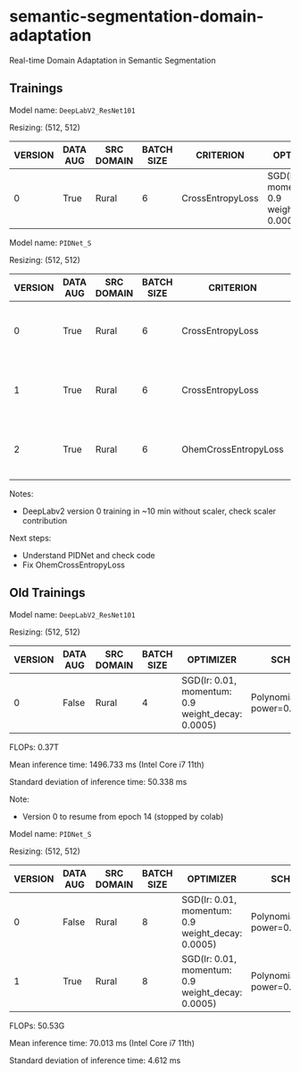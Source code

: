 # semantic-segmentation-domain-adaptation
Real-time Domain Adaptation in Semantic Segmentation

## Trainings

Model name: `DeepLabV2_ResNet101`

Resizing: (512, 512)

| VERSION | DATA AUG | SRC DOMAIN | BATCH SIZE | CRITERION            | OPTIMIZER                                         | SCHEDULER                        | NUM_EPOCHS | TARGET DOMAIN | mIoU (%) |
|---------|----------|------------|------------|----------------------|---------------------------------------------------|----------------------------------|------------|---------------|----------|
| 0       | True     | Rural      | 6          | CrossEntropyLoss     | SGD(lr: 0.01, momentum: 0.9 weight_decay: 0.0005) | PolynomialLR(lr=0.01, power=0.9) | 20         | Rural         |     |



Model name: `PIDNet_S`

Resizing: (512, 512)

| VERSION | DATA AUG | SRC DOMAIN | BATCH SIZE | CRITERION            | OPTIMIZER                                         | SCHEDULER                        | NUM_EPOCHS | TARGET DOMAIN | mIoU (%) |
|---------|----------|------------|------------|----------------------|---------------------------------------------------|----------------------------------|------------|---------------|----------|
| 0       | True     | Rural      | 6          | CrossEntropyLoss     | SGD(lr: 0.01, momentum: 0.9 weight_decay: 0.0005) | PolynomialLR(lr=0.01, power=0.9) | 100        | Rural         |     |
| 1       | True     | Rural      | 6          | CrossEntropyLoss     | SGD(lr: 0.01, momentum: 0.9 weight_decay: 0.0005) | PolynomialLR(lr=0.01, power=0.9) | 20         | Rural         |     |
| 2       | True     | Rural      | 6          | OhemCrossEntropyLoss | SGD(lr: 0.01, momentum: 0.9 weight_decay: 0.0005) | PolynomialLR(lr=0.01, power=0.9) | 20         | Rural         |     |


Notes:
- DeepLabv2 version 0 training in ~10 min without scaler, check scaler contribution


Next steps:
- Understand PIDNet and check code
- Fix OhemCrossEntropyLoss














## Old Trainings

Model name: `DeepLabV2_ResNet101`

Resizing: (512, 512)

| VERSION | DATA AUG | SRC DOMAIN | BATCH SIZE | OPTIMIZER                                         | SCHEDULER                        | NUM_EPOCHS | TARGET DOMAIN | mIoU (%) |
|---------|----------|------------|------------|---------------------------------------------------|----------------------------------|------------|---------------|----------|
| 0       | False    | Rural      | 4          | SGD(lr: 0.01, momentum: 0.9 weight_decay: 0.0005) | PolynomialLR(lr=0.01, power=0.6) | 20         | Rural         | 20.77    |

FLOPs: 0.37T

Mean inference time: 1496.733 ms (Intel Core i7 11th)

Standard deviation of inference time: 50.338 ms



Note:
- Version 0 to resume from epoch 14 (stopped by colab)



Model name: `PIDNet_S`

Resizing: (512, 512)

| VERSION | DATA AUG | SRC DOMAIN | BATCH SIZE | OPTIMIZER                                         | SCHEDULER                        | NUM_EPOCHS | TARGET DOMAIN | mIoU (%) |
|---------|----------|------------|------------|---------------------------------------------------|----------------------------------|------------|---------------|----------|
| 0       | False    | Rural      | 8          | SGD(lr: 0.01, momentum: 0.9 weight_decay: 0.0005) | PolynomialLR(lr=0.01, power=0.6) | 20         | Rural         | 34.02    |
| 1       | True     | Rural      | 8          | SGD(lr: 0.01, momentum: 0.9 weight_decay: 0.0005) | PolynomialLR(lr=0.01, power=0.6) | 20         | Rural         | 34.33    |

FLOPs: 50.53G

Mean inference time: 70.013 ms (Intel Core i7 11th)

Standard deviation of inference time: 4.612 ms

